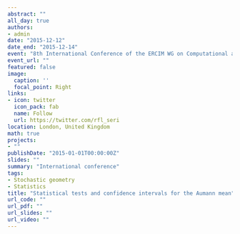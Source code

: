 ```yaml
---
abstract: ""
all_day: true
authors:
- admin
date: "2015-12-12"
date_end: "2015-12-14"
event: "8th International Conference of the ERCIM WG on Computational and Methodological Statistics"
event_url: ""
featured: false
image:
  caption: ''
  focal_point: Right
links:
- icon: twitter
  icon_pack: fab
  name: Follow
  url: https://twitter.com/rfl_seri
location: London, United Kingdom
math: true
projects:
- ""
publishDate: "2015-01-01T00:00:00Z"
slides: ""
summary: "International conference"
tags:
- Stochastic geometry
- Statistics
title: "Statistical tests and confidence intervals for the Aumann mean"
url_code: ""
url_pdf: ""
url_slides: ""
url_video: ""
---
```

